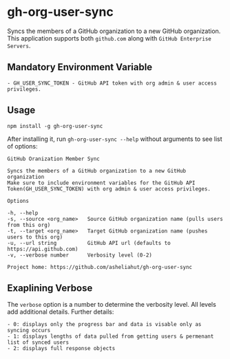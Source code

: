 # gh-org-user-sync

Syncs the members of a GitHub organization to a new GitHub organization. This application supports both `github.com` along with `GitHub Enterprise Servers`.

## Mandatory Environment Variable

    - GH_USER_SYNC_TOKEN - GitHub API token with org admin & user access privileges.

## Usage

```shell
npm install -g gh-org-user-sync
```

After installing it, run `gh-org-user-sync --help` without arguments to see list of options:

```console
GitHub Oranization Member Sync

Syncs the members of a GitHub organization to a new GitHub organization
Make sure to include environment variables for the GitHub API
Token(GH_USER_SYNC_TOKEN) with org admin & user access privileges.

Options

-h, --help
-s, --source <org_name>   Source GitHub organization name (pulls users from this org)
-t, --target <org_name>   Target GitHub organization name (pushes users to this org)
-u, --url string          GitHub API url (defaults to https://api.github.com)
-v, --verbose number      Verbosity level (0-2)

Project home: https://github.com/asheliahut/gh-org-user-sync
```

## Exaplining Verbose

The `verbose` option is a number to determine the verbosity level. All levels add additional details. Further details:

    - 0: displays only the progress bar and data is visable only as syncing occurs
    - 1: displays lengths of data pulled from getting users & permenant list of synced users
    - 2: displays full response objects
